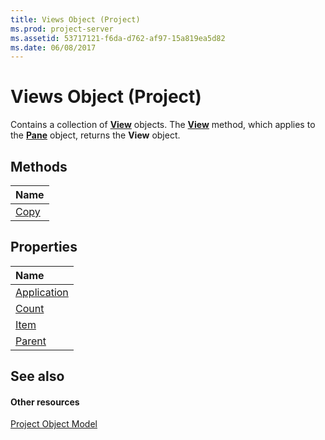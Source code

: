 ```yaml
---
title: Views Object (Project)
ms.prod: project-server
ms.assetid: 53717121-f6da-d762-af97-15a819ea5d82
ms.date: 06/08/2017
---
```



# Views Object (Project)

Contains a collection of **[View](Project.View.md)** objects. The **[View](http://msdn.microsoft.com/library/a29aa7d4-e712-bbf4-96dd-e0fdeab70ba2%28Office.15%29.aspx)** method, which applies to the **[Pane](http://msdn.microsoft.com/library/a6995e47-c0a0-2c5e-269f-d7a59d20f982%28Office.15%29.aspx)** object, returns the **View** object.


## Methods



|**Name**|
|:-----|
|[Copy](http://msdn.microsoft.com/library/5e82641a-f5c6-41a6-23bf-61220a4fc30c%28Office.15%29.aspx)|

## Properties



|**Name**|
|:-----|
|[Application](http://msdn.microsoft.com/library/9010a82d-744f-8d8d-b33b-d6dc9ebc84d4%28Office.15%29.aspx)|
|[Count](http://msdn.microsoft.com/library/3a9d5722-2233-4f9a-fb5f-73c5bffc52c5%28Office.15%29.aspx)|
|[Item](http://msdn.microsoft.com/library/5470e19c-5d07-903c-860f-2d710cdbab87%28Office.15%29.aspx)|
|[Parent](http://msdn.microsoft.com/library/d1727d12-375b-dba0-0e39-433b6de0ee00%28Office.15%29.aspx)|

## See also


#### Other resources


[Project Object Model](http://msdn.microsoft.com/library/900b167b-88ec-ea88-15b7-27bb90c22ac6%28Office.15%29.aspx)
